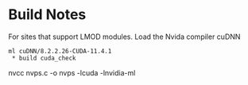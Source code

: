 # Build Notes

For sites that support LMOD modules. Load the Nvida compiler cuDNN
```
ml cuDNN/8.2.2.26-CUDA-11.4.1
 * build cuda_check
 ```
nvcc nvps.c -o nvps -lcuda -lnvidia-ml
```
